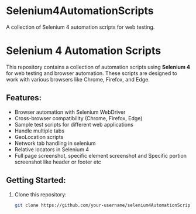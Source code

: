 # Selenium4AutomationScripts
A collection of Selenium 4 automation scripts for web testing.

# Selenium 4 Automation Scripts

This repository contains a collection of automation scripts using **Selenium 4** for web testing and browser automation. These scripts are designed to work with various browsers like Chrome, Firefox, and Edge.

## Features:
- Browser automation with Selenium WebDriver
- Cross-browser compatibility (Chrome, Firefox, Edge)
- Sample test scripts for different web applications
- Handle multiple tabs
- GeoLocation scripts
- Network tab handling in selenium
- Relative locators in Selenium 4
- Full page screenshot, specific element screenshot and Specific portion screenshot like header or footer etc

## Getting Started:

1. Clone this repository:
   ```bash
   git clone https://github.com/your-username/selenium4AutomationScripts.git
